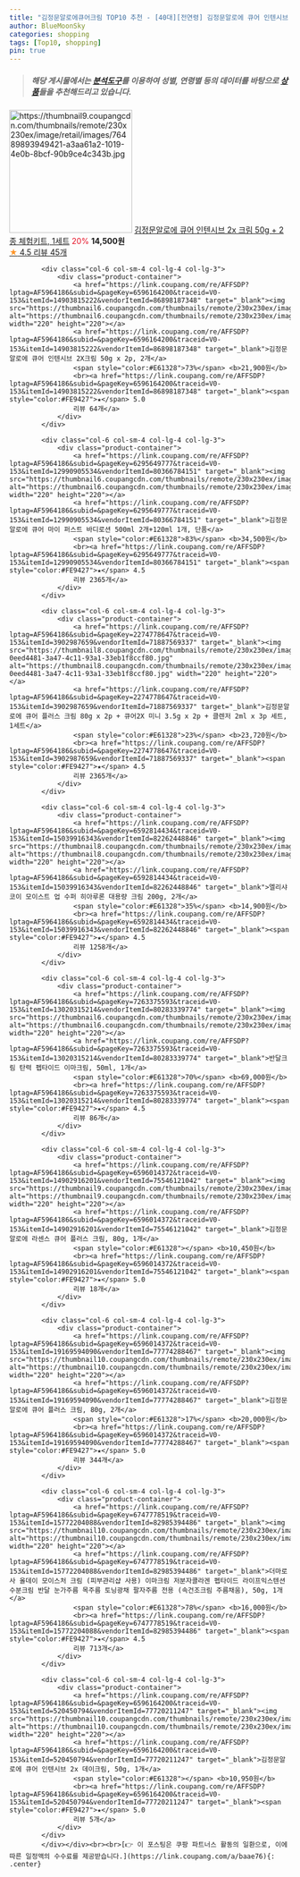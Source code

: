 ```yaml
---
title: "김정문알로에큐어크림 TOP10 추천 - [40대][전연령] 김정문알로에 큐어 인텐시브 2x 크림 50g + 2종 체험키트, 1세트"
author: BlueMoonSky
categories: shopping
tags: [Top10, shopping]
pin: true
---
```


> ##### 해당 게시물에서는 [**분석도구**](https://itemscout.io/)를 이용하여 **성별**, **연령별** 등의 데이터를 바탕으로 [**상품**](https://link.coupang.com/a/baae76)들을 추천해드리고 있습니다.
<div class="container"><div class="row">
            <div class="col-6 col-sm-4 col-lg-4 col-lg-3">
                <div class="product-container">
                    <a href="https://link.coupang.com/re/AFFSDP?lptag=AF5964186&subid=&pageKey=4547762840&traceid=V0-153&itemId=5514966585&vendorItemId=72814524557" target="_blank"><img src="https://thumbnail9.coupangcdn.com/thumbnails/remote/230x230ex/image/retail/images/76489893949421-a3aa61a2-1019-4e0b-8bcf-90b9ce4c343b.jpg" alt="https://thumbnail9.coupangcdn.com/thumbnails/remote/230x230ex/image/retail/images/76489893949421-a3aa61a2-1019-4e0b-8bcf-90b9ce4c343b.jpg" width="220" height="220"></a>
                    <a href="https://link.coupang.com/re/AFFSDP?lptag=AF5964186&subid=&pageKey=4547762840&traceid=V0-153&itemId=5514966585&vendorItemId=72814524557" target="_blank">김정문알로에 큐어 인텐시브 2x 크림 50g + 2종 체험키트, 1세트</a>
                    <span style="color:#E61328">20%</span> <b>14,500원</b>
                    <br><a href="https://link.coupang.com/re/AFFSDP?lptag=AF5964186&subid=&pageKey=4547762840&traceid=V0-153&itemId=5514966585&vendorItemId=72814524557" target="_blank"><span style="color:#FE9427">★</span> 4.5
                    리뷰 45개</a>
                </div>
            </div>
            
            <div class="col-6 col-sm-4 col-lg-4 col-lg-3">
                <div class="product-container">
                    <a href="https://link.coupang.com/re/AFFSDP?lptag=AF5964186&subid=&pageKey=6596164200&traceid=V0-153&itemId=14903815222&vendorItemId=86898187348" target="_blank"><img src="https://thumbnail6.coupangcdn.com/thumbnails/remote/230x230ex/image/vendor_inventory/3831/7a1edb4ed0bc4a3189b723b6a1772cd08671b353235fcb9778b90b3e2df6.jpg" alt="https://thumbnail6.coupangcdn.com/thumbnails/remote/230x230ex/image/vendor_inventory/3831/7a1edb4ed0bc4a3189b723b6a1772cd08671b353235fcb9778b90b3e2df6.jpg" width="220" height="220"></a>
                    <a href="https://link.coupang.com/re/AFFSDP?lptag=AF5964186&subid=&pageKey=6596164200&traceid=V0-153&itemId=14903815222&vendorItemId=86898187348" target="_blank">김정문알로에 큐어 인텐시브 2X크림 50g x 2p, 2개</a>
                    <span style="color:#E61328">73%</span> <b>21,900원</b>
                    <br><a href="https://link.coupang.com/re/AFFSDP?lptag=AF5964186&subid=&pageKey=6596164200&traceid=V0-153&itemId=14903815222&vendorItemId=86898187348" target="_blank"><span style="color:#FE9427">★</span> 5.0
                    리뷰 64개</a>
                </div>
            </div>
            
            <div class="col-6 col-sm-4 col-lg-4 col-lg-3">
                <div class="product-container">
                    <a href="https://link.coupang.com/re/AFFSDP?lptag=AF5964186&subid=&pageKey=6295649777&traceid=V0-153&itemId=12990905534&vendorItemId=80366784151" target="_blank"><img src="https://thumbnail6.coupangcdn.com/thumbnails/remote/230x230ex/image/vendor_inventory/d3ed/8fe2f675cc2583c7ef33fb686816a75d6639db835fad3b034414a399c6d9.jpg" alt="https://thumbnail6.coupangcdn.com/thumbnails/remote/230x230ex/image/vendor_inventory/d3ed/8fe2f675cc2583c7ef33fb686816a75d6639db835fad3b034414a399c6d9.jpg" width="220" height="220"></a>
                    <a href="https://link.coupang.com/re/AFFSDP?lptag=AF5964186&subid=&pageKey=6295649777&traceid=V0-153&itemId=12990905534&vendorItemId=80366784151" target="_blank">김정문알로에 큐어 마이 퍼스트 바디로션 500ml 2개+120ml 1개, 단품</a>
                    <span style="color:#E61328">83%</span> <b>34,500원</b>
                    <br><a href="https://link.coupang.com/re/AFFSDP?lptag=AF5964186&subid=&pageKey=6295649777&traceid=V0-153&itemId=12990905534&vendorItemId=80366784151" target="_blank"><span style="color:#FE9427">★</span> 4.5
                    리뷰 2365개</a>
                </div>
            </div>
            
            <div class="col-6 col-sm-4 col-lg-4 col-lg-3">
                <div class="product-container">
                    <a href="https://link.coupang.com/re/AFFSDP?lptag=AF5964186&subid=&pageKey=2274778647&traceid=V0-153&itemId=3902987659&vendorItemId=71887569337" target="_blank"><img src="https://thumbnail8.coupangcdn.com/thumbnails/remote/230x230ex/image/retail/images/2519425075742179-0eed4481-3a47-4c11-93a1-33eb1f8ccf80.jpg" alt="https://thumbnail8.coupangcdn.com/thumbnails/remote/230x230ex/image/retail/images/2519425075742179-0eed4481-3a47-4c11-93a1-33eb1f8ccf80.jpg" width="220" height="220"></a>
                    <a href="https://link.coupang.com/re/AFFSDP?lptag=AF5964186&subid=&pageKey=2274778647&traceid=V0-153&itemId=3902987659&vendorItemId=71887569337" target="_blank">김정문알로에 큐어 플러스 크림 80g x 2p + 큐어2X 미니 3.5g x 2p + 클렌저 2ml x 3p 세트, 1세트</a>
                    <span style="color:#E61328">23%</span> <b>23,720원</b>
                    <br><a href="https://link.coupang.com/re/AFFSDP?lptag=AF5964186&subid=&pageKey=2274778647&traceid=V0-153&itemId=3902987659&vendorItemId=71887569337" target="_blank"><span style="color:#FE9427">★</span> 4.5
                    리뷰 2365개</a>
                </div>
            </div>
            
            <div class="col-6 col-sm-4 col-lg-4 col-lg-3">
                <div class="product-container">
                    <a href="https://link.coupang.com/re/AFFSDP?lptag=AF5964186&subid=&pageKey=6592814434&traceid=V0-153&itemId=15039916343&vendorItemId=82262448846" target="_blank"><img src="https://thumbnail8.coupangcdn.com/thumbnails/remote/230x230ex/image/vendor_inventory/02f6/24ba14f44ef18a2f20a774ea36deb7bd5c2a5d806c72fbc36738e9a53e9c.jpg" alt="https://thumbnail8.coupangcdn.com/thumbnails/remote/230x230ex/image/vendor_inventory/02f6/24ba14f44ef18a2f20a774ea36deb7bd5c2a5d806c72fbc36738e9a53e9c.jpg" width="220" height="220"></a>
                    <a href="https://link.coupang.com/re/AFFSDP?lptag=AF5964186&subid=&pageKey=6592814434&traceid=V0-153&itemId=15039916343&vendorItemId=82262448846" target="_blank">엘리샤코이 모이스트 업 수퍼 히아루론 대용량 크림 200g, 2개</a>
                    <span style="color:#E61328">35%</span> <b>14,900원</b>
                    <br><a href="https://link.coupang.com/re/AFFSDP?lptag=AF5964186&subid=&pageKey=6592814434&traceid=V0-153&itemId=15039916343&vendorItemId=82262448846" target="_blank"><span style="color:#FE9427">★</span> 4.5
                    리뷰 1258개</a>
                </div>
            </div>
            
            <div class="col-6 col-sm-4 col-lg-4 col-lg-3">
                <div class="product-container">
                    <a href="https://link.coupang.com/re/AFFSDP?lptag=AF5964186&subid=&pageKey=7263375593&traceid=V0-153&itemId=13020315214&vendorItemId=80283339774" target="_blank"><img src="https://thumbnail6.coupangcdn.com/thumbnails/remote/230x230ex/image/vendor_inventory/d8f3/9f0966a2e29d971311973eb04cff38e3348e17342def9933709a71bc0bb2.jpg" alt="https://thumbnail6.coupangcdn.com/thumbnails/remote/230x230ex/image/vendor_inventory/d8f3/9f0966a2e29d971311973eb04cff38e3348e17342def9933709a71bc0bb2.jpg" width="220" height="220"></a>
                    <a href="https://link.coupang.com/re/AFFSDP?lptag=AF5964186&subid=&pageKey=7263375593&traceid=V0-153&itemId=13020315214&vendorItemId=80283339774" target="_blank">반달크림 탄력 펩타이드 이마크림, 50ml, 1개</a>
                    <span style="color:#E61328">70%</span> <b>69,000원</b>
                    <br><a href="https://link.coupang.com/re/AFFSDP?lptag=AF5964186&subid=&pageKey=7263375593&traceid=V0-153&itemId=13020315214&vendorItemId=80283339774" target="_blank"><span style="color:#FE9427">★</span> 4.5
                    리뷰 86개</a>
                </div>
            </div>
            
            <div class="col-6 col-sm-4 col-lg-4 col-lg-3">
                <div class="product-container">
                    <a href="https://link.coupang.com/re/AFFSDP?lptag=AF5964186&subid=&pageKey=6596014372&traceid=V0-153&itemId=14902916201&vendorItemId=75546121042" target="_blank"><img src="https://thumbnail9.coupangcdn.com/thumbnails/remote/230x230ex/image/vendor_inventory/28bf/dc437e53a207afd7923efbb349863913b32f2077a557cfbc3eb6a0aeb64b.png" alt="https://thumbnail9.coupangcdn.com/thumbnails/remote/230x230ex/image/vendor_inventory/28bf/dc437e53a207afd7923efbb349863913b32f2077a557cfbc3eb6a0aeb64b.png" width="220" height="220"></a>
                    <a href="https://link.coupang.com/re/AFFSDP?lptag=AF5964186&subid=&pageKey=6596014372&traceid=V0-153&itemId=14902916201&vendorItemId=75546121042" target="_blank">김정문알로에 라센스 큐어 플러스 크림, 80g, 1개</a>
                    <span style="color:#E61328"></span> <b>10,450원</b>
                    <br><a href="https://link.coupang.com/re/AFFSDP?lptag=AF5964186&subid=&pageKey=6596014372&traceid=V0-153&itemId=14902916201&vendorItemId=75546121042" target="_blank"><span style="color:#FE9427">★</span> 5.0
                    리뷰 18개</a>
                </div>
            </div>
            
            <div class="col-6 col-sm-4 col-lg-4 col-lg-3">
                <div class="product-container">
                    <a href="https://link.coupang.com/re/AFFSDP?lptag=AF5964186&subid=&pageKey=6596014372&traceid=V0-153&itemId=19169594090&vendorItemId=77774288467" target="_blank"><img src="https://thumbnail10.coupangcdn.com/thumbnails/remote/230x230ex/image/vendor_inventory/89f0/75838b8b341e99867feed4b0635f32ea573c90a1480ac021aefc498d8937.png" alt="https://thumbnail10.coupangcdn.com/thumbnails/remote/230x230ex/image/vendor_inventory/89f0/75838b8b341e99867feed4b0635f32ea573c90a1480ac021aefc498d8937.png" width="220" height="220"></a>
                    <a href="https://link.coupang.com/re/AFFSDP?lptag=AF5964186&subid=&pageKey=6596014372&traceid=V0-153&itemId=19169594090&vendorItemId=77774288467" target="_blank">김정문알로에 큐어 플러스 크림, 80g, 2개</a>
                    <span style="color:#E61328">17%</span> <b>20,000원</b>
                    <br><a href="https://link.coupang.com/re/AFFSDP?lptag=AF5964186&subid=&pageKey=6596014372&traceid=V0-153&itemId=19169594090&vendorItemId=77774288467" target="_blank"><span style="color:#FE9427">★</span> 5.0
                    리뷰 344개</a>
                </div>
            </div>
            
            <div class="col-6 col-sm-4 col-lg-4 col-lg-3">
                <div class="product-container">
                    <a href="https://link.coupang.com/re/AFFSDP?lptag=AF5964186&subid=&pageKey=6747778519&traceid=V0-153&itemId=15772204088&vendorItemId=82985394486" target="_blank"><img src="https://thumbnail10.coupangcdn.com/thumbnails/remote/230x230ex/image/vendor_inventory/6eac/ccdfc9b558d1a90bd1cb8c094e381e0e1e8e93b47abe25687be14c6acb29.png" alt="https://thumbnail10.coupangcdn.com/thumbnails/remote/230x230ex/image/vendor_inventory/6eac/ccdfc9b558d1a90bd1cb8c094e381e0e1e8e93b47abe25687be14c6acb29.png" width="220" height="220"></a>
                    <a href="https://link.coupang.com/re/AFFSDP?lptag=AF5964186&subid=&pageKey=6747778519&traceid=V0-153&itemId=15772204088&vendorItemId=82985394486" target="_blank">더마로사 올데이 모이스처 크림 (피부관리샵 사용) 이마크림 저분자콜라겐 펩타이드 라이프익스텐션 수분크림 반달 눈가주름 목주름 토닝광채 팔자주름 전용 (속건조크림 주름채움), 50g, 1개</a>
                    <span style="color:#E61328">78%</span> <b>16,000원</b>
                    <br><a href="https://link.coupang.com/re/AFFSDP?lptag=AF5964186&subid=&pageKey=6747778519&traceid=V0-153&itemId=15772204088&vendorItemId=82985394486" target="_blank"><span style="color:#FE9427">★</span> 4.5
                    리뷰 713개</a>
                </div>
            </div>
            
            <div class="col-6 col-sm-4 col-lg-4 col-lg-3">
                <div class="product-container">
                    <a href="https://link.coupang.com/re/AFFSDP?lptag=AF5964186&subid=&pageKey=6596164200&traceid=V0-153&itemId=520450794&vendorItemId=77720211247" target="_blank"><img src="https://thumbnail10.coupangcdn.com/thumbnails/remote/230x230ex/image/vendor_inventory/52dc/ab68931c2435d7569a85b43de24874415933873962392ceacaeb66817a85.jpg" alt="https://thumbnail10.coupangcdn.com/thumbnails/remote/230x230ex/image/vendor_inventory/52dc/ab68931c2435d7569a85b43de24874415933873962392ceacaeb66817a85.jpg" width="220" height="220"></a>
                    <a href="https://link.coupang.com/re/AFFSDP?lptag=AF5964186&subid=&pageKey=6596164200&traceid=V0-153&itemId=520450794&vendorItemId=77720211247" target="_blank">김정문알로에 큐어 인텐시브 2x 데이크림, 50g, 1개</a>
                    <span style="color:#E61328"></span> <b>10,950원</b>
                    <br><a href="https://link.coupang.com/re/AFFSDP?lptag=AF5964186&subid=&pageKey=6596164200&traceid=V0-153&itemId=520450794&vendorItemId=77720211247" target="_blank"><span style="color:#FE9427">★</span> 5.0
                    리뷰 5개</a>
                </div>
            </div>
            </div></div><br><br>[👉 이 포스팅은 쿠팡 파트너스 활동의 일환으로, 이에 따른 일정액의 수수료를 제공받습니다.](https://link.coupang.com/a/baae76){: .center}